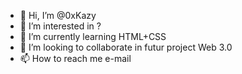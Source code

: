 - 👋 Hi, I’m @0xKazy
- 👀 I’m interested in ?
- 🌱 I’m currently learning HTML+CSS
- 💞️ I’m looking to collaborate in futur project Web 3.0
- 📫 How to reach me e-mail

<!---
0xKazy/0xKazy is a ✨ special ✨ repository because its `README.md` (this file) appears on your GitHub profile.
You can click the Preview link to take a look at your changes.
--->
